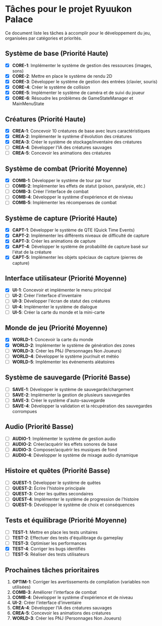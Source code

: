 # Tâches pour le projet Ryuukon Palace

Ce document liste les tâches à accomplir pour le développement du jeu, organisées par catégories et priorités.

## Système de base (Priorité Haute)

- [x] **CORE-1**: Implémenter le système de gestion des ressources (images, sons)
- [x] **CORE-2**: Mettre en place le système de rendu 2D
- [x] **CORE-3**: Développer le système de gestion des entrées (clavier, souris)
- [x] **CORE-4**: Créer le système de collision
- [x] **CORE-5**: Implémenter le système de caméra et de suivi du joueur
- [x] **CORE-6**: Résoudre les problèmes de GameStateManager et MainMenuState

## Créatures (Priorité Haute)

- [x] **CREA-1**: Concevoir 10 créatures de base avec leurs caractéristiques
- [x] **CREA-2**: Implémenter le système d'évolution des créatures
- [x] **CREA-3**: Créer le système de stockage/inventaire des créatures
- [ ] **CREA-4**: Développer l'IA des créatures sauvages
- [ ] **CREA-5**: Concevoir les animations des créatures

## Système de combat (Priorité Moyenne)

- [x] **COMB-1**: Développer le système de tour par tour
- [ ] **COMB-2**: Implémenter les effets de statut (poison, paralysie, etc.)
- [ ] **COMB-3**: Créer l'interface de combat
- [ ] **COMB-4**: Développer le système d'expérience et de niveau
- [ ] **COMB-5**: Implémenter les récompenses de combat

## Système de capture (Priorité Haute)

- [x] **CAPT-1**: Développer le système de QTE (Quick Time Events)
- [x] **CAPT-2**: Implémenter les différents niveaux de difficulté de capture
- [x] **CAPT-3**: Créer les animations de capture
- [x] **CAPT-4**: Développer le système de probabilité de capture basé sur l'état de la créature
- [x] **CAPT-5**: Implémenter les objets spéciaux de capture (pierres de capture)

## Interface utilisateur (Priorité Moyenne)

- [x] **UI-1**: Concevoir et implémenter le menu principal
- [ ] **UI-2**: Créer l'interface d'inventaire
- [ ] **UI-3**: Développer l'écran de statut des créatures
- [ ] **UI-4**: Implémenter le système de dialogue
- [ ] **UI-5**: Créer la carte du monde et la mini-carte

## Monde de jeu (Priorité Moyenne)

- [x] **WORLD-1**: Concevoir la carte du monde
- [x] **WORLD-2**: Implémenter le système de génération des zones
- [ ] **WORLD-3**: Créer les PNJ (Personnages Non Joueurs)
- [ ] **WORLD-4**: Développer le système jour/nuit et météo
- [ ] **WORLD-5**: Implémenter les événements aléatoires

## Système de sauvegarde (Priorité Basse)

- [ ] **SAVE-1**: Développer le système de sauvegarde/chargement
- [ ] **SAVE-2**: Implémenter la gestion de plusieurs sauvegardes
- [ ] **SAVE-3**: Créer le système d'auto-sauvegarde
- [ ] **SAVE-4**: Développer la validation et la récupération des sauvegardes corrompues

## Audio (Priorité Basse)

- [ ] **AUDIO-1**: Implémenter le système de gestion audio
- [ ] **AUDIO-2**: Créer/acquérir les effets sonores de base
- [ ] **AUDIO-3**: Composer/acquérir les musiques de fond
- [ ] **AUDIO-4**: Développer le système de mixage audio dynamique

## Histoire et quêtes (Priorité Basse)

- [ ] **QUEST-1**: Développer le système de quêtes
- [ ] **QUEST-2**: Écrire l'histoire principale
- [ ] **QUEST-3**: Créer les quêtes secondaires
- [ ] **QUEST-4**: Implémenter le système de progression de l'histoire
- [ ] **QUEST-5**: Développer le système de choix et conséquences

## Tests et équilibrage (Priorité Moyenne)

- [ ] **TEST-1**: Mettre en place les tests unitaires
- [ ] **TEST-2**: Effectuer des tests d'équilibrage du gameplay
- [ ] **TEST-3**: Optimiser les performances
- [x] **TEST-4**: Corriger les bugs identifiés
- [ ] **TEST-5**: Réaliser des tests utilisateurs

## Prochaines tâches prioritaires

1. **OPTIM-1**: Corriger les avertissements de compilation (variables non utilisées)
2. **COMB-3**: Améliorer l'interface de combat
3. **COMB-4**: Développer le système d'expérience et de niveau
4. **UI-2**: Créer l'interface d'inventaire
5. **CREA-4**: Développer l'IA des créatures sauvages
6. **CREA-5**: Concevoir les animations des créatures
7. **WORLD-3**: Créer les PNJ (Personnages Non Joueurs)
